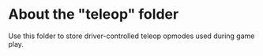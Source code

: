 # About the "teleop" folder
Use this folder to store driver-controlled teleop opmodes used during game play.